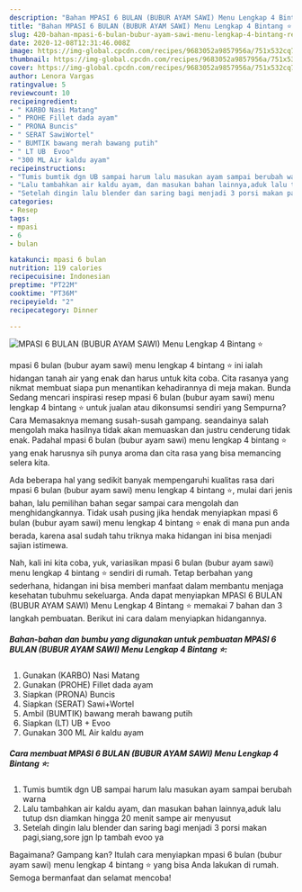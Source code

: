 ```yaml
---
description: "Bahan MPASI 6 BULAN (BUBUR AYAM SAWI) Menu Lengkap 4 Bintang ⭐ | Resep Membuat MPASI 6 BULAN (BUBUR AYAM SAWI) Menu Lengkap 4 Bintang ⭐ Yang Lezat"
title: "Bahan MPASI 6 BULAN (BUBUR AYAM SAWI) Menu Lengkap 4 Bintang ⭐ | Resep Membuat MPASI 6 BULAN (BUBUR AYAM SAWI) Menu Lengkap 4 Bintang ⭐ Yang Lezat"
slug: 420-bahan-mpasi-6-bulan-bubur-ayam-sawi-menu-lengkap-4-bintang-resep-membuat-mpasi-6-bulan-bubur-ayam-sawi-menu-lengkap-4-bintang-yang-lezat
date: 2020-12-08T12:31:46.008Z
image: https://img-global.cpcdn.com/recipes/9683052a9857956a/751x532cq70/mpasi-6-bulan-bubur-ayam-sawi-menu-lengkap-4-bintang-⭐-foto-resep-utama.jpg
thumbnail: https://img-global.cpcdn.com/recipes/9683052a9857956a/751x532cq70/mpasi-6-bulan-bubur-ayam-sawi-menu-lengkap-4-bintang-⭐-foto-resep-utama.jpg
cover: https://img-global.cpcdn.com/recipes/9683052a9857956a/751x532cq70/mpasi-6-bulan-bubur-ayam-sawi-menu-lengkap-4-bintang-⭐-foto-resep-utama.jpg
author: Lenora Vargas
ratingvalue: 5
reviewcount: 10
recipeingredient:
- " KARBO Nasi Matang"
- " PROHE Fillet dada ayam"
- " PRONA Buncis"
- " SERAT SawiWortel"
- " BUMTIK bawang merah bawang putih"
- " LT UB  Evoo"
- "300 ML Air kaldu ayam"
recipeinstructions:
- "Tumis bumtik dgn UB sampai harum lalu masukan ayam sampai berubah warna"
- "Lalu tambahkan air kaldu ayam, dan masukan bahan lainnya,aduk lalu tutup dsn diamkan hingga 20 menit sampe air menyusut"
- "Setelah dingin lalu blender dan saring bagi menjadi 3 porsi makan pagi,siang,sore jgn lp tambah evoo ya"
categories:
- Resep
tags:
- mpasi
- 6
- bulan

katakunci: mpasi 6 bulan 
nutrition: 119 calories
recipecuisine: Indonesian
preptime: "PT22M"
cooktime: "PT36M"
recipeyield: "2"
recipecategory: Dinner

---
```



![MPASI 6 BULAN (BUBUR AYAM SAWI) Menu Lengkap 4 Bintang ⭐](https://img-global.cpcdn.com/recipes/9683052a9857956a/751x532cq70/mpasi-6-bulan-bubur-ayam-sawi-menu-lengkap-4-bintang-⭐-foto-resep-utama.jpg)


mpasi 6 bulan (bubur ayam sawi) menu lengkap 4 bintang ⭐ ini ialah hidangan tanah air yang enak dan harus untuk kita coba. Cita rasanya yang nikmat membuat siapa pun menantikan kehadirannya di meja makan.
Bunda Sedang mencari inspirasi resep mpasi 6 bulan (bubur ayam sawi) menu lengkap 4 bintang ⭐ untuk jualan atau dikonsumsi sendiri yang Sempurna? Cara Memasaknya memang susah-susah gampang. seandainya salah mengolah maka hasilnya tidak akan memuaskan dan justru cenderung tidak enak. Padahal mpasi 6 bulan (bubur ayam sawi) menu lengkap 4 bintang ⭐ yang enak harusnya sih punya aroma dan cita rasa yang bisa memancing selera kita.



Ada beberapa hal yang sedikit banyak mempengaruhi kualitas rasa dari mpasi 6 bulan (bubur ayam sawi) menu lengkap 4 bintang ⭐, mulai dari jenis bahan, lalu pemilihan bahan segar sampai cara mengolah dan menghidangkannya. Tidak usah pusing jika hendak menyiapkan mpasi 6 bulan (bubur ayam sawi) menu lengkap 4 bintang ⭐ enak di mana pun anda berada, karena asal sudah tahu triknya maka hidangan ini bisa menjadi sajian istimewa.


Nah, kali ini kita coba, yuk, variasikan mpasi 6 bulan (bubur ayam sawi) menu lengkap 4 bintang ⭐ sendiri di rumah. Tetap berbahan yang sederhana, hidangan ini bisa memberi manfaat dalam membantu menjaga kesehatan tubuhmu sekeluarga. Anda dapat menyiapkan MPASI 6 BULAN (BUBUR AYAM SAWI) Menu Lengkap 4 Bintang ⭐ memakai 7 bahan dan 3 langkah pembuatan. Berikut ini cara dalam menyiapkan hidangannya.

<!--inarticleads1-->

##### Bahan-bahan dan bumbu yang digunakan untuk pembuatan MPASI 6 BULAN (BUBUR AYAM SAWI) Menu Lengkap 4 Bintang ⭐:

1. Gunakan  (KARBO) Nasi Matang
1. Gunakan  (PROHE) Fillet dada ayam
1. Siapkan  (PRONA) Buncis
1. Siapkan  (SERAT) Sawi+Wortel
1. Ambil  (BUMTIK) bawang merah bawang putih
1. Siapkan  (LT) UB + Evoo
1. Gunakan 300 ML Air kaldu ayam




<!--inarticleads2-->

##### Cara membuat MPASI 6 BULAN (BUBUR AYAM SAWI) Menu Lengkap 4 Bintang ⭐:

1. Tumis bumtik dgn UB sampai harum lalu masukan ayam sampai berubah warna
1. Lalu tambahkan air kaldu ayam, dan masukan bahan lainnya,aduk lalu tutup dsn diamkan hingga 20 menit sampe air menyusut
1. Setelah dingin lalu blender dan saring bagi menjadi 3 porsi makan pagi,siang,sore jgn lp tambah evoo ya




Bagaimana? Gampang kan? Itulah cara menyiapkan mpasi 6 bulan (bubur ayam sawi) menu lengkap 4 bintang ⭐ yang bisa Anda lakukan di rumah. Semoga bermanfaat dan selamat mencoba!
